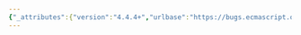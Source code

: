 ```yaml
---
{"_attributes":{"version":"4.4.4+","urlbase":"https://bugs.ecmascript.org/","maintainer":"dherman@mozilla.com"},"bug":{"bug_id":4130,"creation_ts":"2015-03-06 13:36:00 -0800","short_desc":"19.4.2.14: \"Symbol.unscopables\" font","delta_ts":"2015-03-17 16:57:09 -0700","product":"Draft for 6th Edition","component":"editorial issue","version":"Rev 35: March 4, 2015 Release Candidate 2","rep_platform":"All","op_sys":"All","bug_status":"RESOLVED","resolution":"FIXED","priority":"Normal","bug_severity":"minor","everconfirmed":true,"reporter":{"uid":"jmdyck","name":"Michael Dyck"},"assigned_to":{"uid":"allen","name":"Allen Wirfs-Brock"},"long_desc":[{"commentid":13614,"comment_count":0,"who":{"uid":"jmdyck","name":"Michael Dyck"},"bug_when":"2015-03-06 13:36:38 -0800","thetext":"In 19.4.2.14 \"Symbol.unscopables\",\npara 1 says:\n    The initial value of Symbol.unscopables is ...\nwhere \"Symbol.\" is in monospace and \"unscopables\" is in sans-serif.\n\nPut \"unscopables\" in monospace."},{"commentid":13621,"comment_count":1,"who":{"uid":"allen","name":"Allen Wirfs-Brock"},"bug_when":"2015-03-07 10:11:11 -0800","thetext":"fixed in rev36 editor's draft"},{"commentid":13842,"comment_count":2,"who":{"uid":"allen","name":"Allen Wirfs-Brock"},"bug_when":"2015-03-17 16:57:09 -0700","thetext":"in rev36"}]}}
---
```

